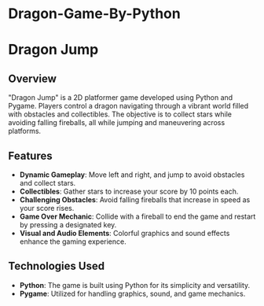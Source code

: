 # Dragon-Game-By-Python

# Dragon Jump

## Overview
"Dragon Jump" is a 2D platformer game developed using Python and Pygame. Players control a dragon navigating through a vibrant world filled with obstacles and collectibles. The objective is to collect stars while avoiding falling fireballs, all while jumping and maneuvering across platforms.

## Features
- **Dynamic Gameplay**: Move left and right, and jump to avoid obstacles and collect stars.
- **Collectibles**: Gather stars to increase your score by 10 points each.
- **Challenging Obstacles**: Avoid falling fireballs that increase in speed as your score rises.
- **Game Over Mechanic**: Collide with a fireball to end the game and restart by pressing a designated key.
- **Visual and Audio Elements**: Colorful graphics and sound effects enhance the gaming experience.

## Technologies Used
- **Python**: The game is built using Python for its simplicity and versatility.
- **Pygame**: Utilized for handling graphics, sound, and game mechanics.

